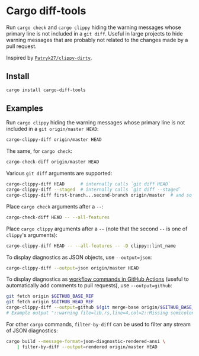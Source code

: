 # Cargo diff-tools

Run `cargo check` and `cargo clippy` hiding the warning messages whose primary line is not included in a `git diff`. Useful in large projects to hide warning messages that are probably not related to the changes made by a pull request.

Inspired by [`Patryk27/clippy-dirty`](https://github.com/Patryk27/clippy-dirty).

## Install

```bash
cargo install cargo-diff-tools
```

## Examples

Run `cargo clippy` hiding the warning messages whose primary line is not included in a `git origin/master HEAD`:

```bash
cargo-clippy-diff origin/master HEAD
```

The same, for `cargo check`:

```bash
cargo-check-diff origin/master HEAD
```

Various `git diff` arguments are supported:

```bash
cargo-clippy-diff HEAD      # internally calls `git diff HEAD`
cargo-clippy-diff --staged  # internally calls `git diff --staged`
cargo-clippy-diff first-branch...second-branch origin/master  # and so on
```

Place `cargo check` arguments after a `--`:

```bash
cargo-check-diff HEAD -- --all-features
```

Place `cargo clippy` arguments after a `--` (note that the second `--` is one of `clippy`'s arguments):

```bash
cargo-clippy-diff HEAD -- --all-features -- -D clippy::lint_name
```

To display diagnostics as JSON objects, use `--output=json`:

```bash
cargo-clippy-diff --output=json origin/master HEAD
```

To display diagnostics as [workflow commands in GitHub Actions](https://docs.github.com/en/actions/reference/workflow-commands-for-github-actions#setting-a-warning-message) (useful to automatically add comments to pull requests), use `--output=github`:

```bash
git fetch origin $GITHUB_BASE_REF
git fetch origin $GITHUB_HEAD_REF
cargo-clippy-diff --output=github $(git merge-base origin/$GITHUB_BASE_REF origin/$GITHUB_HEAD_REF) origin/$GITHUB_HEAD_REF
# Example output "::warning file=lib.rs,line=4,col=2::Missing semicolon"
```

For other `cargo` commands, `filter-by-diff` can be used to filter any stream of JSON diagnostics:

```bash
cargo build --message-format=json-diagnostic-rendered-ansi \
    | filter-by-diff --output=rendered origin/master HEAD
```
